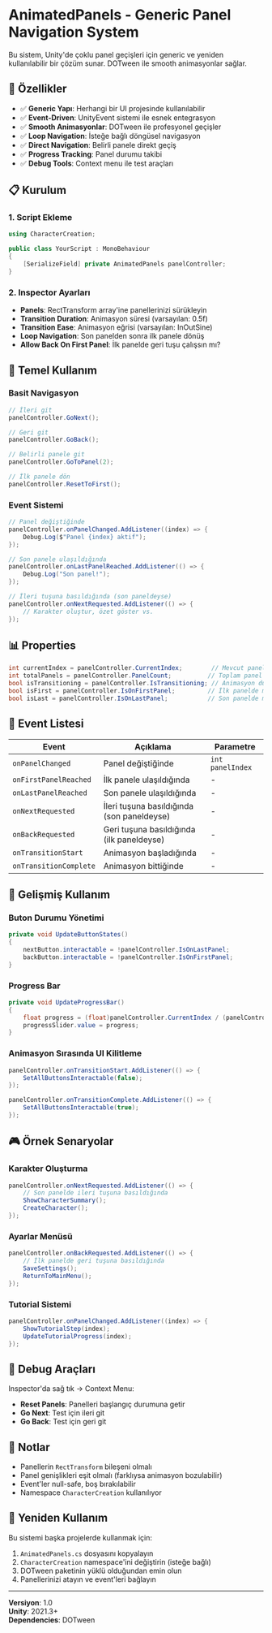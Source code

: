 # AnimatedPanels - Generic Panel Navigation System

Bu sistem, Unity'de çoklu panel geçişleri için generic ve yeniden kullanılabilir bir çözüm sunar. DOTween ile smooth animasyonlar sağlar.

## 🚀 Özellikler

- ✅ **Generic Yapı**: Herhangi bir UI projesinde kullanılabilir
- ✅ **Event-Driven**: UnityEvent sistemi ile esnek entegrasyon
- ✅ **Smooth Animasyonlar**: DOTween ile profesyonel geçişler
- ✅ **Loop Navigation**: İsteğe bağlı döngüsel navigasyon
- ✅ **Direct Navigation**: Belirli panele direkt geçiş
- ✅ **Progress Tracking**: Panel durumu takibi
- ✅ **Debug Tools**: Context menu ile test araçları

## 📋 Kurulum

### 1. Script Ekleme

```csharp
using CharacterCreation;

public class YourScript : MonoBehaviour
{
    [SerializeField] private AnimatedPanels panelController;
}
```

### 2. Inspector Ayarları

- **Panels**: RectTransform array'ine panellerinizi sürükleyin
- **Transition Duration**: Animasyon süresi (varsayılan: 0.5f)
- **Transition Ease**: Animasyon eğrisi (varsayılan: InOutSine)
- **Loop Navigation**: Son panelden sonra ilk panele dönüş
- **Allow Back On First Panel**: İlk panelde geri tuşu çalışsın mı?

## 🎯 Temel Kullanım

### Basit Navigasyon

```csharp
// İleri git
panelController.GoNext();

// Geri git
panelController.GoBack();

// Belirli panele git
panelController.GoToPanel(2);

// İlk panele dön
panelController.ResetToFirst();
```

### Event Sistemi

```csharp
// Panel değiştiğinde
panelController.onPanelChanged.AddListener((index) => {
    Debug.Log($"Panel {index} aktif");
});

// Son panele ulaşıldığında
panelController.onLastPanelReached.AddListener(() => {
    Debug.Log("Son panel!");
});

// İleri tuşuna basıldığında (son paneldeyse)
panelController.onNextRequested.AddListener(() => {
    // Karakter oluştur, özet göster vs.
});
```

## 📊 Properties

```csharp
int currentIndex = panelController.CurrentIndex;        // Mevcut panel
int totalPanels = panelController.PanelCount;          // Toplam panel sayısı
bool isTransitioning = panelController.IsTransitioning; // Animasyon durumu
bool isFirst = panelController.IsOnFirstPanel;         // İlk panelde mi?
bool isLast = panelController.IsOnLastPanel;           // Son panelde mi?
```

## 🎨 Event Listesi

| Event                  | Açıklama                                   | Parametre        |
| ---------------------- | ------------------------------------------ | ---------------- |
| `onPanelChanged`       | Panel değiştiğinde                         | `int panelIndex` |
| `onFirstPanelReached`  | İlk panele ulaşıldığında                   | -                |
| `onLastPanelReached`   | Son panele ulaşıldığında                   | -                |
| `onNextRequested`      | İleri tuşuna basıldığında (son paneldeyse) | -                |
| `onBackRequested`      | Geri tuşuna basıldığında (ilk paneldeyse)  | -                |
| `onTransitionStart`    | Animasyon başladığında                     | -                |
| `onTransitionComplete` | Animasyon bittiğinde                       | -                |

## 🔧 Gelişmiş Kullanım

### Buton Durumu Yönetimi

```csharp
private void UpdateButtonStates()
{
    nextButton.interactable = !panelController.IsOnLastPanel;
    backButton.interactable = !panelController.IsOnFirstPanel;
}
```

### Progress Bar

```csharp
private void UpdateProgressBar()
{
    float progress = (float)panelController.CurrentIndex / (panelController.PanelCount - 1);
    progressSlider.value = progress;
}
```

### Animasyon Sırasında UI Kilitleme

```csharp
panelController.onTransitionStart.AddListener(() => {
    SetAllButtonsInteractable(false);
});

panelController.onTransitionComplete.AddListener(() => {
    SetAllButtonsInteractable(true);
});
```

## 🎮 Örnek Senaryolar

### Karakter Oluşturma

```csharp
panelController.onNextRequested.AddListener(() => {
    // Son panelde ileri tuşuna basıldığında
    ShowCharacterSummary();
    CreateCharacter();
});
```

### Ayarlar Menüsü

```csharp
panelController.onBackRequested.AddListener(() => {
    // İlk panelde geri tuşuna basıldığında
    SaveSettings();
    ReturnToMainMenu();
});
```

### Tutorial Sistemi

```csharp
panelController.onPanelChanged.AddListener((index) => {
    ShowTutorialStep(index);
    UpdateTutorialProgress(index);
});
```

## 🐛 Debug Araçları

Inspector'da sağ tık → Context Menu:

- **Reset Panels**: Panelleri başlangıç durumuna getir
- **Go Next**: Test için ileri git
- **Go Back**: Test için geri git

## 📝 Notlar

- Panellerin `RectTransform` bileşeni olmalı
- Panel genişlikleri eşit olmalı (farklıysa animasyon bozulabilir)
- Event'ler null-safe, boş bırakılabilir
- Namespace `CharacterCreation` kullanılıyor

## 🔄 Yeniden Kullanım

Bu sistemi başka projelerde kullanmak için:

1. `AnimatedPanels.cs` dosyasını kopyalayın
2. `CharacterCreation` namespace'ini değiştirin (isteğe bağlı)
3. DOTween paketinin yüklü olduğundan emin olun
4. Panellerinizi atayın ve event'leri bağlayın

---

**Versiyon**: 1.0  
**Unity**: 2021.3+  
**Dependencies**: DOTween
